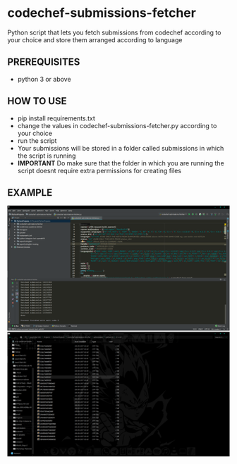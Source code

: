 # codechef-submissions-fetcher
Python script that lets you fetch submissions from codechef according to your choice and store them arranged according to language
## PREREQUISITES
* python 3 or above
## HOW TO USE
* pip install requirements.txt
* change the values in codechef-submissions-fetcher.py according to your choice
* run the script
* Your submissions will be stored in a folder called submissions in which the script is running
* **IMPORTANT** Do make sure that the folder in which you are running the script doesnt require extra permissions for creating files
## EXAMPLE
![alt text](https://github.com/Gotham13121997/codechef-submissions-fetcher/blob/master/pics/abc1.png)  
![alt text](https://github.com/Gotham13121997/codechef-submissions-fetcher/blob/master/pics/abc2.png)
